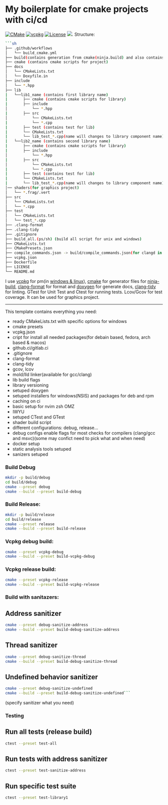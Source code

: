 # My boilerplate for cmake projects with ci/cd

[![CMake](https://img.shields.io/badge/CMake-3.26+-blue.svg)](https://cmake.org/)
[![vcpkg](https://img.shields.io/badge/vcpkg-enabled-green.svg)](https://vcpkg.io/)
[![License](https://img.shields.io/badge/license-MIT-blue.svg)](LICENSE)
[![](https://tokei.rs/b1/gitlab/cppshizoid/cmake_boilerplate)](https://gitlab.com/cppshizoid/cmake_boilerplate).
Structure:

```sh
```sh
├── .github/workflows
│   └── build_cmake.yml
├── build(contains generation from cmake(ninja.build) and also contains compile_commands.json
├── cmake (contains cmake scripts for project)
├── docs
│   └── CMakeLists.txt
│   └── Doxyfile.in  
├── include
│   └── *.hpp
├── lib
|   └──lib1_name (contains first library name)
|		├── cmake (contains cmake scripts for library)
|		├── include
│			└── *.hpp
|		├── src
│			└── CMakeLists.txt
|			└── *.cpp
|		├── test (contains test for lib)
|		└── CMakeLists.txt
|		└── lib_test_*.cpp(name will changes to library component name)
|   └──lib2_name (contains second library name)
|		├── cmake (contains cmake scripts for library)
|		├── include
│			└── *.hpp
|		├── src
│			└── CMakeLists.txt
|			└── *.cpp
|		├── test (contains test for lib)
|		└── CMakeLists.txt
|		└── lib_test_*.cpp(name will changes to library component name)
│── shaders(for graphics project)
│   └── *.frag/.vert
├── src
│   └── CMakeLists.txt
│   └── *.cpp
├── test
│   └── CMakeLists.txt
│   └── test_*.cpp
├── .clang-format
├── .clang-tidy
├── .gitignore
├── build_all.(ps/sh) (build all script for unix and windows)
├── CMakeLists.txt
├── CMakePresets.json
├── compile_commands.json -> build/compile_commands.json(for clangd in nvim/vsc)
├── vcpkg.json
├── Dockerfile
├── LICENSE
└── README.md
```

I use  [vcpkg](https://vcpkg.io/en/index.html) for pm(in [windows & linux](https://github.com/cppshizoidS/cmake_boilerplate/tree/vcpkg)), [cmake](https://cmake.org/) for generator files for [ninja-build](https://ninja-build.org/), [clang-format](https://clang.llvm.org/docs/ClangFormat.html) for format and [doxygen](https://www.doxygen.nl/manual/index.html) for generate docs, [clang-tidy](https://clang.llvm.org/extra/clang-tidy/) for linting.
GTest for Unit Test and Ctest for running tests. Lcov/Gcov for test coverage.  It can be used for graphics project. 


---
This template contains everything you need:
* ready CMakeLists.txt with specific options for windows 
* cmake presets
* vcpkg.json
* cript for install all needed packages(for debain based, fedora, arch based & macos)
* github.ci/gitlab.ci
* .gitignore
* clang-format
* clang-tidy
* gcov, lcov
* mold/lld linker(available for gcc/clang)
* lib build flags
* library versioning
* setuped doxygen
* setuped installers for windows(NSIS) and packages for deb and rpm
* caching on ci
* basic setup for nvim zsh OMZ
* IWYU
* setuped CTest and GTest
* shader build script
* different configurations: debug, release...
* debug configs enable flags for most checks for compilers (clang/gcc and msvc)(some may confict need to pick what and when need)
* docker setup
* static analysis tools setuped
* sanizers setuped

### Build Debug

```sh
mkdir -p build/debug
cd build/debug
cmake --preset debug
cmake --build --preset build-debug
```

### Build Release:
```sh
mkdir -p build/release
cd build/release
cmake --preset release
cmake --build --preset build-release
```

### Vcpkg debug build:
```sh
cmake --preset vcpkg-debug
cmake --build --preset build-vcpkg-debug
```

### Vcpkg release  build:
```sh
cmake --preset vcpkg-release
cmake --build --preset build-vcpkg-release
```


### Build with sanitazers:

## Address sanitizer
```sh
cmake --preset debug-sanitize-address
cmake --build --preset build-debug-sanitize-address
```
## Thread sanitizer
```sh
cmake --preset debug-sanitize-thread
cmake --build --preset build-debug-sanitize-thread
```
## Undefined behavior sanitizer
```sh
cmake --preset debug-sanitize-undefined
cmake --build --preset build-debug-sanitize-undefined```
```
(specify sanitizer what you need)

### Testing

## Run all tests (release build)
```sh
ctest --preset test-all
```

## Run tests with address sanitizer
```sh
ctest --preset test-sanitize-address
```

## Run specific test suite
```sh
ctest --preset test-library1
```